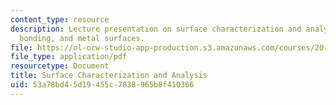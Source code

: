```yaml
---
content_type: resource
description: Lecture presentation on surface characterization and analysis, chemical
  bonding, and metal surfaces.
file: https://ol-ocw-studio-app-production.s3.amazonaws.com/courses/20-441j-biomaterials-tissue-interactions-fall-2009/53a78bd45d19455c7838965b8f410366_MIT20_441JF09_lec08_ms.pdf
file_type: application/pdf
resourcetype: Document
title: Surface Characterization and Analysis
uid: 53a78bd4-5d19-455c-7838-965b8f410366
---
```

